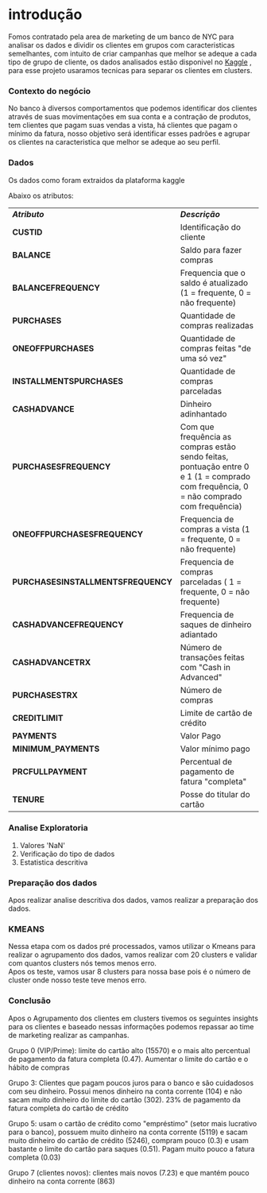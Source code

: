 
# introdução 

Fomos contratado pela area de marketing de um banco de NYC para analisar os dados e dividir os clientes em  grupos com caracteristicas semelhantes, com intuito de criar campanhas que melhor se adeque a cada tipo de grupo de cliente, os dados analisados estão disponivel no <a href="https://www.kaggle.com/datasets/arjunbhasin2013/ccdata">Kaggle</a> , para esse projeto usaramos tecnicas para separar os clientes em clusters.

### Contexto do negócio

No banco à diversos comportamentos que podemos identificar dos clientes através de suas movimentações em sua conta e a contração de produtos, tem clientes que pagam suas vendas a vista, há clientes que pagam o mínimo da fatura, nosso objetivo será identificar esses padrões e agrupar os clientes na caracteristica que melhor se adeque ao seu perfil.

### Dados

Os dados como foram extraidos da plataforma kaggle

Abaixo os atributos:

<table>

  
  <tr><td><b><i>Atributo</b><i></td><td><b><i>Descrição</b></i></td></tr>  

  <tr><td><b>CUSTID</b></td><td>Identificação do cliente</td></tr>
  <tr><td><b>BALANCE</b></td><td>Saldo para fazer compras</td></tr>
  <tr><td><b>BALANCEFREQUENCY</b></td><td>Frequencia que o saldo é atualizado (1 = frequente, 0 = não frequente)</td></tr>
  <tr><td><b>PURCHASES</b></td><td>Quantidade de compras realizadas</td></tr>
  <tr><td><b>ONEOFFPURCHASES</b></td><td>Quantidade de compras feitas "de uma só vez"</td></tr>
  <tr><td><b>INSTALLMENTSPURCHASES</b></td><td>Quantidade de compras parceladas</td></tr>
  <tr><td><b>CASHADVANCE</b></td><td>Dinheiro adinhantado</td></tr>
  <tr><td><b>PURCHASESFREQUENCY</b></td><td>Com que frequência as compras estão sendo feitas, pontuação entre 0 e 1 (1 = comprado com frequência, 0 = não comprado com frequência)</td></tr>
  <tr><td><b>ONEOFFPURCHASESFREQUENCY</b></td><td>Frequencia de compras a vista (1 = frequente, 0 = não frequente)</td></tr>
  <tr><td><b>PURCHASESINSTALLMENTSFREQUENCY</b></td><td> Frequencia de compras parceladas ( 1 = frequente, 0 = não frequente)</td></tr>
  <tr><td><b>CASHADVANCEFREQUENCY</b></td><td>Frequencia de saques de dinheiro adiantado</td></tr>
  <tr><td><b>CASHADVANCETRX</b></td><td>Número de transações feitas com "Cash in Advanced"</td></tr>
  <tr><td><b>PURCHASESTRX</b></td><td>Número de compras</td></tr>
  <tr><td><b>CREDITLIMIT</b></td><td>Limite de cartão de crédito</td></tr>
  <tr><td><b>PAYMENTS</b></td><td>Valor Pago</td></tr>
  <tr><td><b>MINIMUM_PAYMENTS</b></td><td>Valor mínimo pago</td></tr>
  <tr><td><b>PRCFULLPAYMENT</b></td><td>Percentual de pagamento de fatura "completa"</td></tr>
  <tr><td><b>TENURE</b></td><td>Posse do titular do cartão</td></tr>

</table> 
 

### Analise Exploratoria
  
<ol>
  <li>Valores 'NaN'</li>
  <li>Verificação do tipo de dados</li>
  <li>Estatistica descritiva</li>
</ol>

### Preparação dos dados
  
Apos realizar analise descritiva dos dados, vamos realizar a preparação dos dados.
  
### KMEANS
Nessa etapa com os dados pré processados, vamos utilizar o Kmeans para realizar o agrupamento dos dados, vamos realizar com 20 clusters e validar com quantos clusters nós temos menos erro.
<br>
 Apos os teste, vamos usar 8 clusters para nossa base pois é o número de cluster onde nosso teste teve menos erro.
  
 ### Conclusão

 Apos o Agrupamento dos clientes em clusters tivemos os seguintes insights para os clientes e baseado nessas informações podemos repassar ao time de marketing realizar as campanhas.
  
Grupo 0 (VIP/Prime): limite do cartão alto (15570) e o mais alto percentual de pagamento da fatura completa (0.47). Aumentar o limite do cartão e o hábito de compras

Grupo 3: Clientes que pagam poucos juros para o banco e são cuidadosos com seu dinheiro. Possui menos dinheiro na conta corrente (104) e não sacam muito dinheiro do limite do cartão (302). 23% de pagamento da fatura completa do cartão de crédito

Grupo 5: usam o cartão de crédito como "empréstimo" (setor mais lucrativo para o banco), possuem muito dinheiro na conta corrente (5119) e sacam muito dinheiro do cartão de crédito (5246), compram pouco (0.3) e usam bastante o limite do cartão para saques (0.51). Pagam muito pouco a fatura completa (0.03)

Grupo 7 (clientes novos): clientes mais novos (7.23) e que mantém pouco dinheiro na conta corrente (863)
 

  
  

